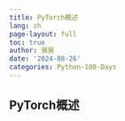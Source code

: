 ```yaml
---
title: PyTorch概述
lang: zh
page-layout: full
toc: true
author: 骆昊
date: '2024-08-26'
categories: Python-100-Days
---
```


## PyTorch概述

